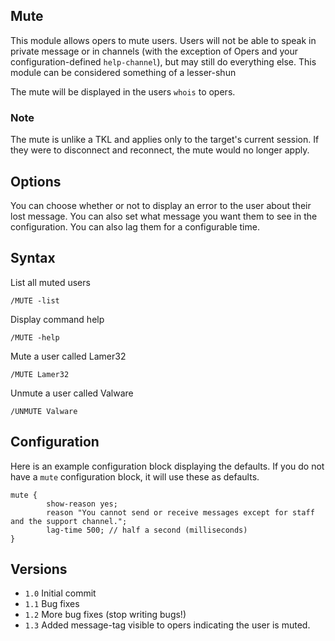 ## Mute ##
This module allows opers to mute users. Users will not be able to speak in private message or in channels (with the exception of Opers and your configuration-defined `help-channel`), but may still do everything else. This module can be considered something of a lesser-shun

The mute will be displayed in the users `whois` to opers.

### Note ###
The mute is unlike a TKL and applies only to the target's current session. If they were to disconnect and reconnect, the mute would no longer apply.

## Options ##
You can choose whether or not to display an error to the user about their lost message. You can also set what message you want them to see in the configuration. You can also lag them for a configurable time.

## Syntax ##
List all muted users
```
/MUTE -list
```

Display command help
```
/MUTE -help
```
Mute a user called Lamer32
```
/MUTE Lamer32
```

Unmute a user called Valware
```
/UNMUTE Valware
```

## Configuration ##
Here is an example configuration block displaying the defaults. If you do not have a `mute` configuration block, it will use these as defaults.
```
mute {
        show-reason yes;
        reason "You cannot send or receive messages except for staff and the support channel.";
        lag-time 500; // half a second (milliseconds)
}

```
## Versions
- `1.0` Initial commit
- `1.1` Bug fixes
- `1.2` More bug fixes (stop writing bugs!)
- `1.3` Added message-tag visible to opers indicating the user is muted.
